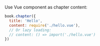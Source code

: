 Use Vue component as chapter content:

```js
book.chapter({
  title: 'Hello',
  content: require('./hello.vue'),
  // Or lazy loading:
  // content: () => import('./hello.vue')
})
```


